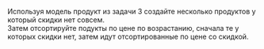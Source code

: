 Используя модель продукт из задачи 3 создайте несколько продуктов у который скидки нет совсем.\
Затем отсортируйте подукты по цене по возрастанию, сначала те у которых скидки нет, затем идут отсортированные по цене со скидкой.